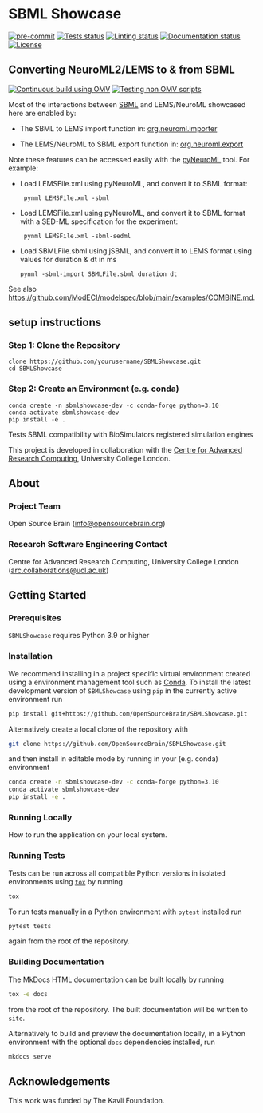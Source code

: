 # SBML Showcase

[![pre-commit](https://img.shields.io/badge/pre--commit-enabled-brightgreen?logo=pre-commit&logoColor=white)](https://github.com/pre-commit/pre-commit)
[![Tests status][tests-badge]][tests-link]
[![Linting status][linting-badge]][linting-link]
[![Documentation status][documentation-badge]][documentation-link]
[![License][license-badge]](./LICENSE.md)


## Converting NeuroML2/LEMS to & from SBML

[![Continuous build using OMV](https://github.com/OpenSourceBrain/SBMLShowcase/actions/workflows/omv-ci.yml/badge.svg)](https://github.com/OpenSourceBrain/SBMLShowcase/actions/workflows/omv-ci.yml) [![Testing non OMV scripts](https://github.com/OpenSourceBrain/SBMLShowcase/actions/workflows/non-omv.yml/badge.svg)](https://github.com/OpenSourceBrain/SBMLShowcase/actions/workflows/non-omv.yml)

Most of the interactions between [SBML](https://sbml.org) and LEMS/NeuroML showcased here are enabled by:

-   The SBML to LEMS import function in: [org.neuroml.importer](https://github.com/NeuroML/org.neuroml.import/blob/master/src/main/java/org/neuroml/importer/sbml/SBMLImporter.java)

-   The LEMS/NeuroML to SBML export function in: [org.neuroml.export](https://github.com/NeuroML/org.neuroml.export/blob/master/src/main/java/org/neuroml/export/sbml/SBMLWriter.java)

Note these features can be accessed easily with the [pyNeuroML](https://docs.neuroml.org/Userdocs/Software/pyNeuroML.html) tool. For example:

-   Load LEMSFile.xml using pyNeuroML, and convert it to SBML format:

         pynml LEMSFile.xml -sbml

-   Load LEMSFile.xml using pyNeuroML, and convert it to SBML format with a SED-ML specification for the experiment:

         pynml LEMSFile.xml -sbml-sedml

-   Load SBMLFile.sbml using jSBML, and convert it to LEMS format using values for duration & dt in ms

        pynml -sbml-import SBMLFile.sbml duration dt

See also https://github.com/ModECI/modelspec/blob/main/examples/COMBINE.md.

## setup instructions

### Step 1: Clone the Repository
```
clone https://github.com/yourusername/SBMLShowcase.git
cd SBMLShowcase
```
### Step 2: Create an Environment (e.g. conda)
```
conda create -n sbmlshowcase-dev -c conda-forge python=3.10
conda activate sbmlshowcase-dev
pip install -e .
```


<!-- prettier-ignore-start -->
[tests-badge]:              https://github.com/OpenSourceBrain/SBMLShowcase/actions/workflows/tests.yml/badge.svg
[tests-link]:               https://github.com/OpenSourceBrain/SBMLShowcase/actions/workflows/tests.yml
[linting-badge]:            https://github.com/OpenSourceBrain/SBMLShowcase/actions/workflows/linting.yml/badge.svg
[linting-link]:             https://github.com/OpenSourceBrain/SBMLShowcase/actions/workflows/linting.yml
[documentation-badge]:      https://github.com/OpenSourceBrain/SBMLShowcase/actions/workflows/docs.yml/badge.svg
[documentation-link]:       https://github.com/OpenSourceBrain/SBMLShowcase/actions/workflows/docs.yml
[license-badge]:            https://img.shields.io/badge/License-BSD_3--Clause-blue.svg
<!-- prettier-ignore-end -->

Tests SBML compatibility with BioSimulators registered simulation engines

This project is developed in collaboration with the
[Centre for Advanced Research Computing](https://ucl.ac.uk/arc), University
College London.

## About

### Project Team

Open Source Brain  ([info@opensourcebrain.org](mailto:info@opensourcebrain.org))

<!-- TODO: how do we have an array of collaborators ? -->

### Research Software Engineering Contact

Centre for Advanced Research Computing, University College London
([arc.collaborations@ucl.ac.uk](mailto:arc.collaborations@ucl.ac.uk))


## Getting Started

### Prerequisites

<!-- Any tools or versions of languages needed to run code. For example specific Python or Node versions. Minimum hardware requirements also go here. -->

`SBMLShowcase` requires Python 3.9 or higher

### Installation

<!-- How to build or install the application. -->

We recommend installing in a project specific virtual environment created using
a environment management tool such as
[Conda](https://docs.conda.io/projects/conda/en/stable/). To install the latest
development version of `SBMLShowcase` using `pip` in the currently active
environment run

```sh
pip install git+https://github.com/OpenSourceBrain/SBMLShowcase.git
```

Alternatively create a local clone of the repository with

```sh
git clone https://github.com/OpenSourceBrain/SBMLShowcase.git
```

and then install in editable mode by running in your (e.g. conda) environment

```sh
conda create -n sbmlshowcase-dev -c conda-forge python=3.10
conda activate sbmlshowcase-dev
pip install -e .
```

### Running Locally

How to run the application on your local system.

### Running Tests

<!-- How to run tests on your local system. -->

Tests can be run across all compatible Python versions in isolated environments
using [`tox`](https://tox.wiki/en/latest/) by running

```sh
tox
```

To run tests manually in a Python environment with `pytest` installed run

```sh
pytest tests
```

again from the root of the repository.

### Building Documentation

The MkDocs HTML documentation can be built locally by running

```sh
tox -e docs
```

from the root of the repository. The built documentation will be written to
`site`.

Alternatively to build and preview the documentation locally, in a Python
environment with the optional `docs` dependencies installed, run

```sh
mkdocs serve
```

## Acknowledgements

This work was funded by The Kavli Foundation.
